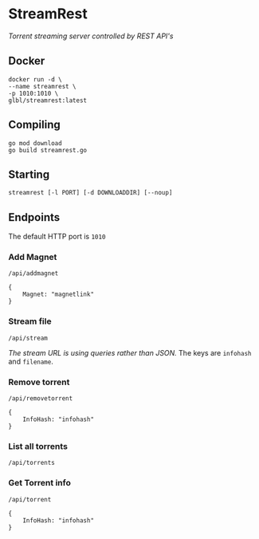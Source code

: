 # StreamRest
*Torrent streaming server controlled by REST API's*

## Docker
```
docker run -d \
--name streamrest \
-p 1010:1010 \
glbl/streamrest:latest
```

## Compiling
```
go mod download
go build streamrest.go
```

## Starting
`streamrest [-l PORT] [-d DOWNLOADDIR] [--noup]`

## Endpoints
The default HTTP port is `1010`

### Add Magnet
`/api/addmagnet`
```
{
    Magnet: "magnetlink"
}
```

### Stream file
`/api/stream`

*The stream URL is using queries rather than JSON.*
The keys are `infohash` and `filename`.

### Remove torrent
`/api/removetorrent`
```
{
    InfoHash: "infohash"
}
```

### List all torrents
`/api/torrents`

### Get Torrent info
`/api/torrent`
```
{
    InfoHash: "infohash"
}
```